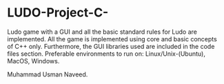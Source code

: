 # LUDO-Project-C-
Ludo game with a GUI and all the basic standard rules for Ludo are implemented. 
All the game is implemented using core and basic concepts of C++ only.
Furthermore, the GUI libraries used are included in the code files section.
Preferable environments to run on: Linux/Unix-(Ubuntu), MacOS, Windows.

Muhammad Usman Naveed. 

